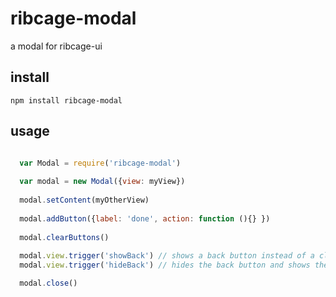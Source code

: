 ribcage-modal
=============

a modal for ribcage-ui

## install
```
npm install ribcage-modal
```

## usage

```javascript

  var Modal = require('ribcage-modal')
  
  var modal = new Modal({view: myView})
  
  modal.setContent(myOtherView)
  
  modal.addButton({label: 'done', action: function (){} })
  
  modal.clearButtons()
  
  modal.view.trigger('showBack') // shows a back button instead of a close button
  modal.view.trigger('hideBack') // hides the back button and shows the close button

  modal.close()

```
